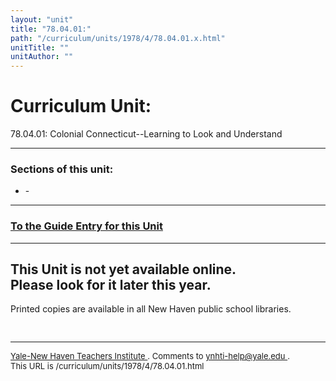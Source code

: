 ```yaml
---
layout: "unit"
title: "78.04.01:"
path: "/curriculum/units/1978/4/78.04.01.x.html"
unitTitle: ""
unitAuthor: ""
---
```

<body>
 <h1>
  Curriculum Unit:
 </h1>
 <p>
  78.04.01: Colonial Connecticut--Learning to Look and Understand
 </p>
<hr/>
 <h3>
  Sections of this unit:
 </h3>
<ul>
  <li>-</li>
 </ul>
 <hr/>
 <h3>
  <a href="../../../guides/1978/4/78.04.01.x.html">
   To the Guide Entry for this Unit
  </a>
 </h3>
<hr/>
 <h2>
  This Unit is not yet available online.
  <br/>
  Please look for it later this year.
 </h2>
 <p>
  Printed copies are available in all New Haven public school libraries.
  <!-- START aux links here -->
  <!-- END aux links here -->
 </p>
 <pre>

</pre>
 <hr/>
 <font size="-1">
  <a href="../../../../">
   Yale-New Haven Teachers Institute
  </a>
  .  
Comments to
  <a href="mailto:ynhti-help@yale.edu">
   ynhti-help@yale.edu
  </a>
  .
  <br/>
  This URL is /curriculum/units/1978/4/78.04.01.html
  <br/>
 </font>
</body>